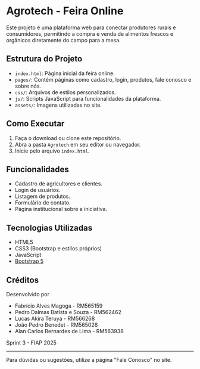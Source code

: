 # Agrotech - Feira Online

Este projeto é uma plataforma web para conectar produtores rurais e consumidores, permitindo a compra e venda de alimentos frescos e orgânicos diretamente do campo para a mesa.

## Estrutura do Projeto

- `index.html`: Página inicial da feira online.
- `pages/`: Contém páginas como cadastro, login, produtos, fale conosco e sobre nós.
- `css/`: Arquivos de estilos personalizados.
- `js/`: Scripts JavaScript para funcionalidades da plataforma.
- `assets/`: Imagens utilizadas no site.

## Como Executar

1. Faça o download ou clone este repositório.
2. Abra a pasta `Agrotech` em seu editor ou navegador.
3. Inicie pelo arquivo `index.html`.

## Funcionalidades

- Cadastro de agricultores e clientes.
- Login de usuários.
- Listagem de produtos.
- Formulário de contato.
- Página institucional sobre a iniciativa.

## Tecnologias Utilizadas

- HTML5
- CSS3 (Bootstrap e estilos próprios)
- JavaScript
- [Bootstrap 5](https://getbootstrap.com/)

## Créditos

Desenvolvido por
- Fabrício Alves Magoga - RM565159
- Pedro Dalmas Batista e Souza - RM562462
- Lucas Akira Teruya - RM566268
- João Pedro Benedet - RM565026
- Alan Carlos Bernardes de Lima - RM563938

Sprint 3 - FIAP 2025

---

Para dúvidas ou sugestões, utilize a página "Fale Conosco" no site.
